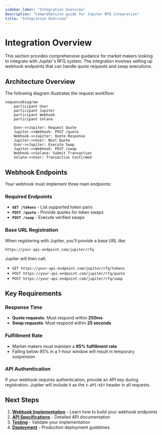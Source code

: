 ```yaml
---
sidebar_label: "Integration Overview"
description: "Comprehensive guide for Jupiter RFQ integration"
title: "Integration Overview"
---
```


<head>
    <title>Jupiter RFQ Integration Overview</title>
    <meta name="twitter:card" content="summary" />
</head>

# Integration Overview

This section provides comprehensive guidance for market makers looking to integrate with Jupiter's RFQ system. The integration involves setting up webhook endpoints that can handle quote requests and swap executions.

## Architecture Overview

The following diagram illustrates the request workflow:

```mermaid
sequenceDiagram
    participant User
    participant Jupiter
    participant Webhook
    participant Solana

    User->>Jupiter: Request Quote
    Jupiter->>Webhook: POST /quote
    Webhook->>Jupiter: Quote Response
    Jupiter->>User: Best Quote
    User->>Jupiter: Execute Swap
    Jupiter->>Webhook: POST /swap
    Webhook->>Solana: Submit Transaction
    Solana->>User: Transaction Confirmed
```

## Webhook Endpoints

Your webhook must implement three main endpoints:

### Required Endpoints

- **`GET /tokens`** - List supported token pairs
- **`POST /quote`** - Provide quotes for token swaps  
- **`POST /swap`** - Execute verified swaps

### Base URL Registration

When registering with Jupiter, you'll provide a base URL like:
```
https://your-api-endpoint.com/jupiter/rfq
```

Jupiter will then call:
- `GET https://your-api-endpoint.com/jupiter/rfq/tokens`
- `POST https://your-api-endpoint.com/jupiter/rfq/quote`
- `POST https://your-api-endpoint.com/jupiter/rfq/swap`

## Key Requirements

### Response Time
- **Quote requests**: Must respond within **250ms**
- **Swap requests**: Must respond within **25 seconds**

### Fulfillment Rate
- Market makers must maintain a **95% fulfillment rate**
- Falling below 95% in a 1-hour window will result in temporary suspension

### API Authentication
If your webhook requires authentication, provide an API key during registration. Jupiter will include it as the `X-API-KEY` header in all requests.

## Next Steps

1. **[Webhook Implementation](./webhook-implementation)** - Learn how to build your webhook endpoints
2. **[API Specifications](../api/overview)** - Detailed API documentation
3. **[Testing](../testing/overview)** - Validate your implementation
4. **[Deployment](./deployment)** - Production deployment guidelines
